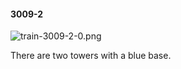 #### 3009-2
![train-3009-2-0.png](https://github.com/lil-lab/nlvr/raw/master/nlvr/train/images/41/train-3009-2-0.png "train-3009-2-0.png")

There are two towers with a blue base.